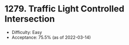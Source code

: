 # 1279. Traffic Light Controlled Intersection
- Difficulty: Easy
- Acceptance: 75.5% (as of 2022-03-14)
